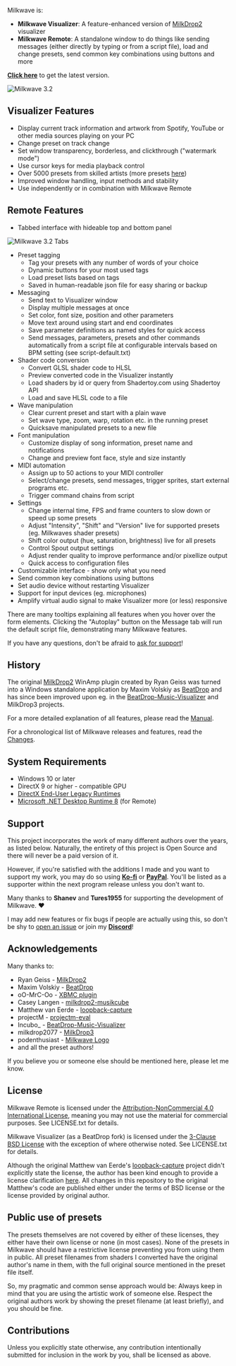 ﻿Milkwave is:
- **Milkwave Visualizer**:
    A feature-enhanced version of [MilkDrop2](https://www.geisswerks.com/milkdrop/) visualizer
- **Milkwave Remote**:
    A standalone window to do things like sending messages (either directly by typing or from a script file), load and change presets, send common key combinations using buttons and more

[**Click here**](https://github.com/IkeC/Milkwave/releases/latest) to get the latest version.

![Milkwave 3.2](https://github.com/user-attachments/assets/c828786e-d4fc-40bf-a84b-ec996eeff1b8)

## Visualizer Features
 
* Display current track information and artwork from Spotify, YouTube or other media sources playing on your PC
* Change preset on track change
* Set window transparency, borderless, and clickthrough ("watermark mode")
* Use cursor keys for media playback control
* Over 5000 presets from skilled artists (more presets [here](https://github.com/projectM-visualizer/projectm?tab=readme-ov-file#presets))
* Improved window handling, input methods and stability
* Use independently or in combination with Milkwave Remote
 
## Remote Features

* Tabbed interface with hideable top and bottom panel

![Milkwave 3.2 Tabs](https://github.com/user-attachments/assets/a244f59b-8070-4314-be2d-ceb3259b33c5)

* Preset tagging
  - Tag your presets with any number of words of your choice
  - Dynamic buttons for your most used tags
  - Load preset lists based on tags
  - Saved in human-readable json file for easy sharing or backup
* Messaging
  - Send text to Visualizer window
  - Display multiple messages at once
  - Set color, font size, position and other parameters
  - Move text around using start and end coordinates
  - Save parameter definitions as named styles for quick access
  - Send messages, parameters, presets and other commands automatically from a script file at configurable intervals based on BPM setting (see script-default.txt)
* Shader code conversion
  - Convert GLSL shader code to HLSL
  - Preview converted code in the Visualizer instantly
  - Load shaders by id or query from Shadertoy.com using Shadertoy API
  - Load and save HLSL code to a file
* Wave manipulation
  - Clear current preset and start with a plain wave
  - Set wave type, zoom, warp, rotation etc. in the running preset
  - Quicksave manipulated presets to a new file
* Font manipulation
  - Customize display of song information, preset name and notifications
  - Change and preview font face, style and size instantly
* MIDI automation
  - Assign up to 50 actions to your MIDI controller
  - Select/change presets, send messages, trigger sprites, start external programs etc.
  - Trigger command chains from script
* Settings
  - Change internal time, FPS and frame counters to slow down or speed up some presets
  - Adjust "Intensity", "Shift" and "Version" live for supported presets (eg. Milkwaves shader presets)
  - Shift color output (hue, saturation, brightness) live for all presets
  - Control Spout output settings
  - Adjust render quality to improve performance and/or pixellize output
  - Quick access to configuration files
* Customizable interface - show only what you need
* Send common key combinations using buttons
* Set audio device without restarting Visualizer
* Support for input devices (eg. microphones)
* Amplify virtual audio signal to make Visualizer more (or less) responsive

There are many tooltips explaining all features when you hover over the form elements. Clicking the "Autoplay" button on the Message tab will run the default script file, demonstrating many Milkwave features.

If you have any questions, don't be afraid to [ask for support](#support)!

## History

The original [MilkDrop2](https://www.geisswerks.com/milkdrop/) WinAmp plugin created by Ryan Geiss was turned into a Windows standalone application by Maxim Volskiy as [BeatDrop](https://github.com/mvsoft74/BeatDrop) and has since been improved upon eg. in the [BeatDrop-Music-Visualizer](https://github.com/OfficialIncubo/BeatDrop-Music-Visualizer) and MilkDrop3 projects.

For a more detailed explanation of all features, please read the [Manual](https://github.com/IkeC/Milkwave/blob/main/Build/Manual.md). 

For a chronological list of Milkwave releases and features, read the [Changes](Changes.md).

## System Requirements

* Windows 10 or later
* DirectX 9 or higher - compatible GPU
* [DirectX End-User Legacy Runtimes](https://www.microsoft.com/en-us/download/details.aspx?id=35)
* [Microsoft .NET Desktop Runtime 8](https://dotnet.microsoft.com/en-us/download/dotnet/8.0) (for Remote)

## Support

This project incorporates the work of many different authors over the years, as listed below. Naturally, the entirety of this project is Open Source and there will never be a paid version of it.

However, if you're satisfied with the additions I made and you want to support my work, you may do so using [**Ko-fi**](https://ko-fi.com/ikeserver) or [**PayPal**](https://www.paypal.com/ncp/payment/5XMP3S69PJLCU). You'll be listed as a supporter within the next program release unless you don't want to.

Many thanks to **Shanev** and **Tures1955** for supporting the development of Milkwave. ❤️

I may add new features or fix bugs if people are actually using this, so don't be shy to [open an issue](https://github.com/IkeC/Milkwave/issues) or join my [**Discord**](https://bit.ly/Ikes-Discord)!

## Acknowledgements

Many thanks to:

* Ryan Geiss - [MilkDrop2](https://www.geisswerks.com/milkdrop/)
* Maxim Volskiy - [BeatDrop](https://github.com/mvsoft74/BeatDrop)
* oO-MrC-Oo - [XBMC plugin](https://github.com/oO-MrC-Oo/Milkdrop2-XBMC)
* Casey Langen - [milkdrop2-musikcube](https://github.com/clangen/milkdrop2-musikcube)
* Matthew van Eerde - [loopback-capture](https://github.com/mvaneerde/blog)
* projectM - [projectm-eval](https://github.com/projectM-visualizer/projectm-eval)
* Incubo_ - [BeatDrop-Music-Visualizer](https://github.com/OfficialIncubo/BeatDrop-Music-Visualizer)
* milkdrop2077 - [MilkDrop3](https://github.com/milkdrop2077/MilkDrop3)
* podenthusiast - [Milkwave Logo](https://www.freepik.com/author/podenthusiast/icons)
* and all the preset authors!

If you believe you or someone else should be mentioned here, please let me know.

## License

[license]: #license

Milkwave Remote is licensed under the [Attribution-NonCommercial 4.0 International License](https://creativecommons.org/licenses/by-nc/4.0/), meaning you may not use the material for commercial purposes. See LICENSE.txt for details.

Milkwave Visualizer (as a BeatDrop fork) is licensed under the [3-Clause BSD License](https://opensource.org/licenses/BSD-3-Clause) with the exception of where otherwise noted. See LICENSE.txt for details.

Although the original Matthew van Eerde's [loopback-capture](https://github.com/mvaneerde/blog) project didn't explicitly state the license, the author has been kind enough to provide a license clarification [here](
https://blogs.msdn.microsoft.com/matthew_van_eerde/2014/11/05/draining-the-wasapi-capture-buffer-fully/). All changes in this repository to the original Matthew's code are published either under the terms of BSD license or the license provided by original author.

## Public use of presets

The presets themselves are not covered by either of these licenses, they either have their own license or none (in most cases). None of the presets in Milkwave should have a restrictive license preventing you from using them in public. All preset filenames from shaders I converted have the original author's name in them, with the full original source mentioned in the preset file itself.

So, my pragmatic and common sense approach would be: Always keep in mind that you are using the artistic work of someone else. Respect the original authors work by showing the preset filename (at least briefly), and you should be fine.

## Contributions

Unless you explicitly state otherwise, any contribution intentionally submitted for inclusion in the work by you, shall be licensed as above.

